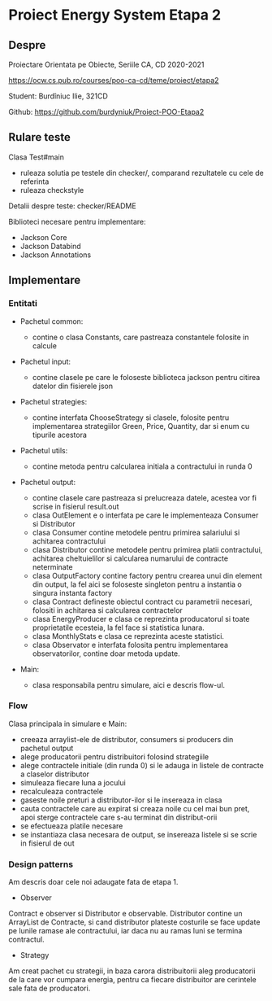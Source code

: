 # Proiect Energy System Etapa 2

## Despre

Proiectare Orientata pe Obiecte, Seriile CA, CD
2020-2021

<https://ocw.cs.pub.ro/courses/poo-ca-cd/teme/proiect/etapa2>

Student: Burdîniuc Ilie, 321CD

Github: https://github.com/burdyniuk/Proiect-POO-Etapa2

## Rulare teste

Clasa Test#main
  * ruleaza solutia pe testele din checker/, comparand rezultatele cu cele de referinta
  * ruleaza checkstyle

Detalii despre teste: checker/README

Biblioteci necesare pentru implementare:
* Jackson Core 
* Jackson Databind 
* Jackson Annotations

## Implementare

### Entitati

- Pachetul common:

    - contine o clasa Constants, care pastreaza constantele folosite in calcule

- Pachetul input:

    - contine clasele pe care le foloseste biblioteca jackson pentru citirea
      datelor din fisierele json

- Pachetul strategies:
    
    - contine interfata ChooseStrategy si clasele, folosite pentru implementarea strategiilor Green, Price, Quantity, 
    dar si enum cu tipurile acestora
    
- Pachetul utils:

    - contine metoda pentru calcularea initiala a contractului in runda 0

- Pachetul output:

    - contine clasele care pastreaza si prelucreaza datele, acestea vor fi
      scrise in fisierul result.out
    - clasa OutElement e o interfata pe care le implementeaza Consumer si
      Distributor
    - clasa Consumer contine metodele pentru primirea salariului si achitarea
      contractului
    - clasa Distributor contine metodele pentru primirea platii contractului,
      achitarea cheltuielilor si calcularea numarului de contracte neterminate
    - clasa OutputFactory contine factory pentru crearea unui din element din
      output, la fel aici se foloseste singleton pentru a instantia o singura
      instanta factory
    - clasa Contract defineste obiectul contract cu parametrii necesari,
      folositi in achitarea si calcularea contractelor
    - clasa EnergyProducer e clasa ce reprezinta producatorul si toate proprietatile ecesteia, la fel face si statistica lunara.
    - clasa MonthlyStats e clasa ce reprezinta aceste statistici.
    - clasa Observator e interfata folosita pentru implementarea observatorilor, contine doar metoda update.

- Main:

    - clasa responsabila pentru simulare, aici e descris flow-ul.

### Flow

Clasa principala in simulare e Main: 
- creeaza arraylist-ele de distributor, consumers si producers din pachetul output
- alege producatorii pentru distribuitori folosind strategiile
- alege contractele initiale (din runda 0) si le adauga in listele
de contracte a claselor distributor
- simuleaza fiecare luna a jocului
- recalculeaza contractele
- gaseste noile preturi a distributor-ilor si le insereaza in clasa
- cauta contractele care au expirat si creaza noile cu cel mai bun
pret, apoi sterge contractele care s-au terminat din distribut-orii
- se efectueaza platile necesare
- se instantiaza clasa necesara de output, se insereaza listele si se
scrie in fisierul de out

### Design patterns

Am descris doar cele noi adaugate fata de etapa 1.

- Observer

Contract e observer si Distributor e observable. Distributor contine un 
ArrayList de Contracte, si cand distributor plateste costurile se face update pe lunile ramase ale contractului, iar daca
nu au ramas luni se termina contractul. 

- Strategy

Am creat pachet cu strategii, in baza carora distribuitorii aleg producatorii de la care vor cumpara energia, pentru 
ca fiecare distribuitor are cerintele sale fata de producatori.